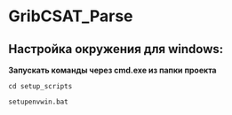 # GribCSAT_Parse
## Настройка окружения для windows:
**Запускать команды через cmd.exe из папки проекта**
```shell
cd setup_scripts
```
```shell
setupenvwin.bat
```